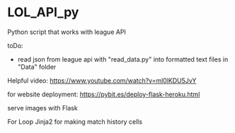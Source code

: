 # LOL_API_py
Python script that works with league API

toDo:
- read json from league api with "read_data.py" into formatted text files in "Data" folder

Helpful video:
https://www.youtube.com/watch?v=ml0lKDU5JvY

for website deployment:
https://pybit.es/deploy-flask-heroku.html

serve images with Flask

For Loop Jinja2 for making match history cells
